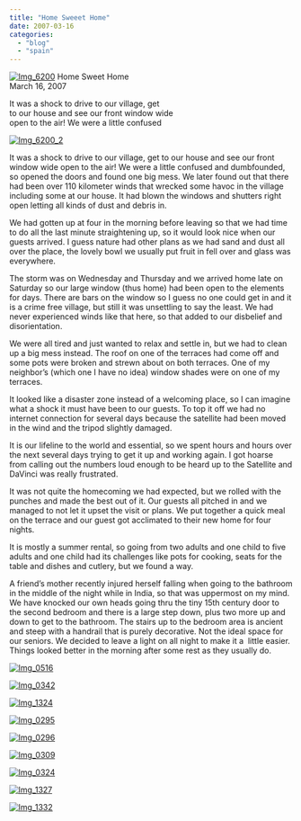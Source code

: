 ```yaml
---
title: "Home Sweeet Home"
date: 2007-03-16
categories: 
  - "blog"
  - "spain"
---
```


 [![Img_6200](https://pub-ac94b3f306b24c0dba4238943c97f2e1.r2.dev/2008/04/14/img_6200.png "Img_6200")](https://pub-ac94b3f306b24c0dba4238943c97f2e1.r2.dev/photos/uncategorized/2008/04/14/img_6200.png) Home Sweet Home  
March 16, 2007

It was a shock to drive to our village, get  
to our house and see our front window wide  
open to the air! We were a little confused

<!--more-->

[![Img_6200_2](https://pub-ac94b3f306b24c0dba4238943c97f2e1.r2.dev/2008/04/14/img_6200_2.png "Img_6200_2")](https://pub-ac94b3f306b24c0dba4238943c97f2e1.r2.dev/photos/uncategorized/2008/04/14/img_6200_2.png)

  
It was a shock to drive to our village, get to our house and see our front window wide open to the air! We were a little confused and dumbfounded, so opened the doors and found one big mess. We later found out that there had been over 110 kilometer winds that wrecked some havoc in the village including some at our house. It had blown the windows and shutters right open letting all kinds of dust and debris in.

We had gotten up at four in the morning before leaving so that we had time to do all the last minute straightening up, so it would look nice when our guests arrived. I guess nature had other plans as we had sand and dust all over the place, the lovely bowl we usually put fruit in fell over and glass was everywhere.

The storm was on Wednesday and Thursday and we arrived home late on Saturday so our large window (thus home) had been open to the elements for days. There are bars on the window so I guess no one could get in and it is a crime free village, but still it was unsettling to say the least. We had never experienced winds like that here, so that added to our disbelief and disorientation.

We were all tired and just wanted to relax and settle in, but we had to clean up a big mess instead. The roof on one of the terraces had come off and some pots were broken and strewn about on both terraces. One of my neighbor’s (which one I have no idea) window shades were on one of my terraces.

It looked like a disaster zone instead of a welcoming place, so I can imagine what a shock it must have been to our guests. To top it off we had no internet connection for several days because the satellite had been moved in the wind and the tripod slightly damaged.

It is our lifeline to the world and essential, so we spent hours and hours over the next several days trying to get it up and working again. I got hoarse from calling out the numbers loud enough to be heard up to the Satellite and DaVinci was really frustrated.

It was not quite the homecoming we had expected, but we rolled with the punches and made the best out of it. Our guests all pitched in and we managed to not let it upset the visit or plans. We put together a quick meal on the terrace and our guest got acclimated to their new home for four nights.

It is mostly a summer rental, so going from two adults and one child to five adults and one child had its challenges like pots for cooking, seats for the table and dishes and cutlery, but we found a way.

A friend’s mother recently injured herself falling when going to the bathroom in the middle of the night while in India, so that was uppermost on my mind. We have knocked our own heads going thru the tiny 15th century door to the second bedroom and there is a large step down, plus two more up and down to get to the bathroom. The stairs up to the bedroom area is ancient and steep with a handrail that is purely decorative. Not the ideal space for our seniors. We decided to leave a light on all night to make it a  little easier. Things looked better in the morning after some rest as they usually do.

[![Img_0516](https://pub-ac94b3f306b24c0dba4238943c97f2e1.r2.dev/2008/04/14/img_0516.png "Img_0516")](https://pub-ac94b3f306b24c0dba4238943c97f2e1.r2.dev/photos/uncategorized/2008/04/14/img_0516.png)

[![Img_0342](https://pub-ac94b3f306b24c0dba4238943c97f2e1.r2.dev/2008/04/14/img_0342.png "Img_0342")](https://pub-ac94b3f306b24c0dba4238943c97f2e1.r2.dev/photos/uncategorized/2008/04/14/img_0342.png)

[![Img_1324](https://pub-ac94b3f306b24c0dba4238943c97f2e1.r2.dev/2008/04/14/img_1324.png "Img_1324")](https://pub-ac94b3f306b24c0dba4238943c97f2e1.r2.dev/photos/uncategorized/2008/04/14/img_1324.png)

[![Img_0295](https://pub-ac94b3f306b24c0dba4238943c97f2e1.r2.dev/2008/04/14/img_0295.png "Img_0295")](https://pub-ac94b3f306b24c0dba4238943c97f2e1.r2.dev/photos/uncategorized/2008/04/14/img_0295.png)

[![Img_0296](https://pub-ac94b3f306b24c0dba4238943c97f2e1.r2.dev/2008/04/14/img_0296.png "Img_0296")](https://pub-ac94b3f306b24c0dba4238943c97f2e1.r2.dev/photos/uncategorized/2008/04/14/img_0296.png)

[![Img_0309](https://pub-ac94b3f306b24c0dba4238943c97f2e1.r2.dev/2008/04/14/img_0309.png "Img_0309")](https://pub-ac94b3f306b24c0dba4238943c97f2e1.r2.dev/photos/uncategorized/2008/04/14/img_0309.png)

[![Img_0324](https://pub-ac94b3f306b24c0dba4238943c97f2e1.r2.dev/2008/04/14/img_0324.png "Img_0324")](https://pub-ac94b3f306b24c0dba4238943c97f2e1.r2.dev/photos/uncategorized/2008/04/14/img_0324.png)

[![Img_1327](https://pub-ac94b3f306b24c0dba4238943c97f2e1.r2.dev/2008/04/14/img_1327.png "Img_1327")](https://pub-ac94b3f306b24c0dba4238943c97f2e1.r2.dev/photos/uncategorized/2008/04/14/img_1327.png)

[![Img_1332](https://pub-ac94b3f306b24c0dba4238943c97f2e1.r2.dev/2008/04/14/img_1332.png "Img_1332")](https://pub-ac94b3f306b24c0dba4238943c97f2e1.r2.dev/photos/uncategorized/2008/04/14/img_1332.png)
